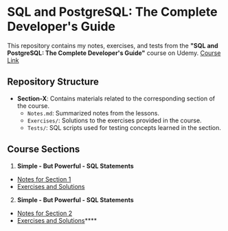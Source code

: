 # SQL and PostgreSQL: The Complete Developer's Guide

This repository contains my notes, exercises, and tests from the **"SQL and PostgreSQL: The Complete Developer's Guide"** course on Udemy.
[Course Link](https://www.udemy.com/course/sql-and-postgresql)

## Repository Structure

- **Section-X**: Contains materials related to the corresponding section of the course.
  - `Notes.md`: Summarized notes from the lessons.
  - `Exercises/`: Solutions to the exercises provided in the course.
  - `Tests/`: SQL scripts used for testing concepts learned in the section.

## Course Sections

1. **Simple - But Powerful - SQL Statements**
  - [Notes for Section 1](./Section-01/Notes.md)
  - [Exercises and Solutions](./Section-01/Exercises/Exercises.md)

2. **Simple - But Powerful - SQL Statements**
  - [Notes for Section 2](./Section-02/Notes.md)
  - [Exercises and Solutions](./Section-02/Exercises/Exercises.md)****

